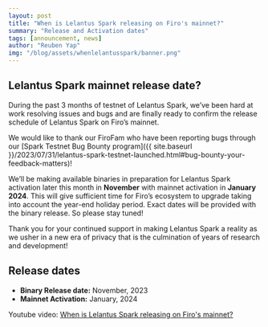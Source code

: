 ```yaml
---
layout: post
title: "When is Lelantus Spark releasing on Firo's mainnet?"
summary: "Release and Activation dates"
tags: [announcement, news]
author: "Reuben Yap"
img: "/blog/assets/whenlelantusspark/banner.png"
---
```

## Lelantus Spark mainnet release date?

During the past 3 months of testnet of Lelantus Spark, we’ve been hard at work resolving issues and bugs and are finally ready to confirm the release schedule of Lelantus Spark on Firo’s mainnet. 

We would like to thank our FiroFam who have been reporting bugs through our [Spark Testnet Bug Bounty program]({{ site.baseurl }}/2023/07/31/lelantus-spark-testnet-launched.html#bug-bounty-your-feedback-matters)!

We’ll be making available binaries in preparation for Lelantus Spark activation later this month in **November** with mainnet activation in **January 2024**. This will give sufficient time for Firo’s ecosystem to upgrade taking into account the year-end holiday period. Exact dates will be provided with the binary release. So please stay tuned!

Thank you for your continued support in making Lelantus Spark a reality as we usher in a new era of privacy that is the culmination of years of research and development!

## Release dates

* **Binary Release date:** November, 2023
* **Mainnet Activation:** January, 2024

Youtube video: [When is Lelantus Spark releasing on Firo's mainnet?](https://www.youtube.com/watch?v=Ur1R0_qM5Lw)
